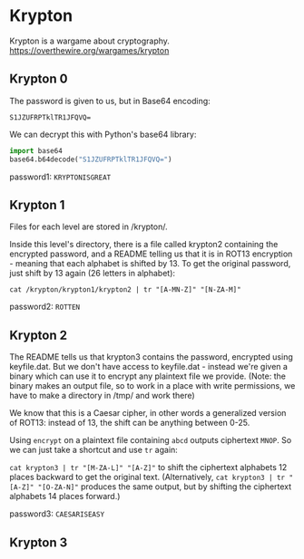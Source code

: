 # Krypton

Krypton is a wargame about cryptography.
https://overthewire.org/wargames/krypton


## Krypton 0

The password is given to us, but in Base64 encoding:

`S1JZUFRPTklTR1JFQVQ=`

We can decrypt this with Python's base64 library:

```python
import base64
base64.b64decode("S1JZUFRPTklTR1JFQVQ=")
```

password1: `KRYPTONISGREAT`


## Krypton 1

Files for each level are stored in /krypton/.

Inside this level's directory, there is a file called krypton2 containing
the encrypted password, and a README telling us that it is in ROT13
encryption - meaning that each alphabet is shifted by 13. To get the
original password, just shift by 13 again (26 letters in alphabet):

`cat /krypton/krypton1/krypton2 | tr "[A-MN-Z]" "[N-ZA-M]"`

password2: `ROTTEN`


## Krypton 2

The README tells us that krypton3 contains the password, encrypted using
keyfile.dat. But we don't have access to keyfile.dat - instead we're given
a binary which can use it to encrypt any plaintext file we provide. (Note:
the binary makes an output file, so to work in a place with write
permissions, we have to make a directory in /tmp/ and work there)

We know that this is a Caesar cipher, in other words a generalized version
of ROT13: instead of 13, the shift can be anything between 0-25.

Using `encrypt` on a plaintext file containing `abcd` outputs ciphertext
`MNOP`. So we can just take a shortcut and use `tr` again:

`cat krypton3 | tr "[M-ZA-L]" "[A-Z]"` to shift the ciphertext alphabets 12 places
backward to get the original text. (Alternatively, `cat krypton3 | tr
"[A-Z]" "[O-ZA-N]"` produces the same output, but by shifting the ciphertext
alphabets 14 places forward.)

password3: `CAESARISEASY`


## Krypton 3


